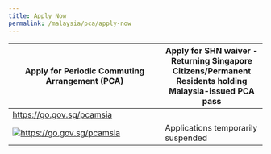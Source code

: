 ```yaml
---
title: Apply Now
permalink: /malaysia/pca/apply-now
---
```


<table>
  <thead>
    <tr>
      <th>Apply for Periodic Commuting Arrangement (PCA)</th>
      <th>Apply for SHN waiver - Returning Singapore Citizens/Permanent Residents holding Malaysia-issued PCA pass</th>
    </tr>
  </thead>
  <tbody>
    <tr>
      <td width="60%"><a href="https://go.gov.sg/pcamsia">https://go.gov.sg/pcamsia</a></td>
      <td width="50%"><!--<a href="https://go.gov.sg/pcasgpr">https://go.gov.sg/pcasgpr</a>--></td>
    </tr>
    <tr>
      <td><a href="https://go.gov.sg/pcamsia"><img src="/images/qr-pcamsia.png" alt="https://go.gov.sg/pcamsia" title="https://go.gov.sg/pcamsia"></a></td>
      <td>Applications temporarily suspended<!--<a href="https://go.gov.sg/pcasgpr"><img src="/images/qr-pcasgpr.png" alt="https://go.gov.sg/pcasgpr" title="https://go.gov.sg/pcasgpr"></a>--></td>
    </tr>
  </tbody>
</table>
